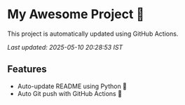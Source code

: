 # My Awesome Project 🚀

This project is automatically updated using GitHub Actions.

_Last updated: 2025-05-10 20:28:53 IST_

## Features
- Auto-update README using Python 🐍
- Auto Git push with GitHub Actions 🤖
